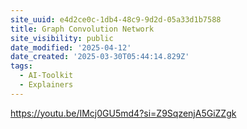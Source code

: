 ```yaml
---
site_uuid: e4d2ce0c-1db4-48c9-9d2d-05a33d1b7588
title: Graph Convolution Network
site_visibility: public
date_modified: '2025-04-12'
date_created: '2025-03-30T05:44:14.829Z'
tags:
  - AI-Toolkit
  - Explainers
---
```











































































https://youtu.be/IMcj0GU5md4?si=Z9SqzenjA5GiZZgk